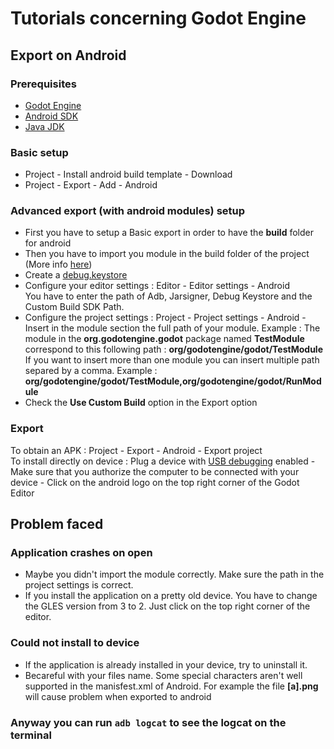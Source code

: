 # Tutorials concerning Godot Engine

## Export on Android

### Prerequisites
* [Godot Engine](https://godotengine.org/download)
* [Android SDK](https://developer.android.com/studio)
* [Java JDK](https://www.oracle.com/technetwork/java/javase/downloads/index.html)

### Basic setup
* Project - Install android build template - Download
* Project - Export - Add - Android

### Advanced export (with android modules) setup
* First you have to setup a Basic export in order to have the **build** folder for android
* Then you have to import you module in the build folder of the project 
(More info [here](https://docs.godotengine.org/en/latest/tutorials/plugins/android/android_plugin.html))
* Create a [debug.keystore](https://coderwall.com/p/r09hoq/android-generate-release-debug-keystores)
* Configure your editor settings : Editor - Editor settings - Android  
You have to enter the path of Adb, Jarsigner, Debug Keystore and the Custom Build SDK Path.
* Configure the project settings : Project - Project settings - Android - Insert in the module section the full path of your module. Example : The module in the **org.godotengine.godot** package named **TestModule** correspond to this following path : **org/godotengine/godot/TestModule**  
If you want to insert more than one module you can insert multiple path separed by a comma. Example : **org/godotengine/godot/TestModule,org/godotengine/godot/RunModule**
* Check the **Use Custom Build** option in the Export option

### Export
To obtain an APK : Project - Export - Android - Export project  
To install directly on device : Plug a device with 
[USB debugging](https://developer.android.com/studio/debug/dev-options) enabled - 
Make sure that you authorize the computer to be connected with your device - 
Click on the android logo on the top right corner of the Godot Editor

## Problem faced

### Application crashes on open
* Maybe you didn't import the module correctly. Make sure the path in the project settings is correct.
* If you install the application on a pretty old device. You have to change the GLES version from 3 to 2. Just click on the top right corner of the editor.

### Could not install to device
* If the application is already installed in your device, try to uninstall it.
* Becareful with your files name. Some special characters aren't well supported in the manisfest.xml of Android. For example the file **[a].png** will cause problem when exported to android

### Anyway you can run `adb logcat` to see the logcat on the terminal
